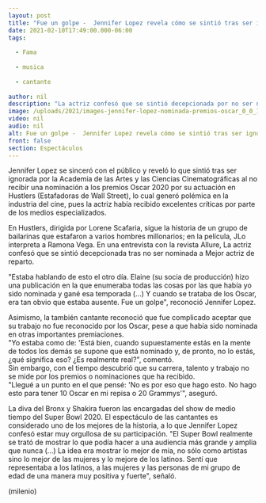 ```yaml
---
layout: post
title: "Fue un golpe -  Jennifer Lopez revela cómo se sintió tras ser ignorada en los premios Oscar"
date: 2021-02-10T17:49:00.000-06:00
tags:
  
  - Fama
  
  - musica
  
  - cantante
  
author: nil
description: "La actriz confesó que se sintió decepcionada por no ser nominada a los prestigiosos premios por su trabajo en 'Hustlers'. "
image: /uploads/2021/images-jennifer-lopez-nominada-premios-oscar_0_0_1200_747.jpg
video: nil
audio: nil
alt: Fue un golpe -  Jennifer Lopez revela cómo se sintió tras ser ignorada en los premios Oscar
front: false
section: Espectáculos
---
```


Jennifer Lopez se sinceró con el público y reveló lo que sintió tras ser ignorada por la Academia de las Artes y las Ciencias Cinematográficas al no recibir una nominación a los premios Oscar 2020 por su actuación en Hustlers (Estafadoras de Wall Street), lo cual generó polémica en la industria del cine, pues la actriz había recibido excelentes críticas por parte de los medios especializados. 

En Hustlers, dirigida por Lorene Scafaria, sigue la historia de un grupo de bailarinas que estafaron a varios hombres millonarios; en la película, JLo interpreta a Ramona Vega. En una entrevista con la revista Allure, La actriz confesó que se sintió decepcionada tras no ser nominada a Mejor actriz de reparto. 

"Estaba hablando de esto el otro día. Elaine (su socia de producción) hizo una publicación en la que enumeraba todas las cosas por las que había yo sido nominada y gané esa temporada (...) Y cuando se trataba de los Oscar, era tan obvio que estaba ausente. Fue un golpe", reconoció Jennifer Lopez.

Asimismo, la también cantante reconoció que fue complicado aceptar que su trabajo no fue reconocido por los Oscar, pese a que había sido nominada en otras importantes premiaciones.  
"Yo estaba como de: 'Está bien, cuando supuestamente estás en la mente de todos los demás se supone que está nominado y, de pronto, no lo estás, ¿qué significa eso? ¿Es realmente real?", comentó.  
Sin embargo, con el tiempo descubrió que su carrera, talento y trabajo no se mide por los premios o nominaciones que ha recibido.  
"Llegué a un punto en el que pensé: 'No es por eso que hago esto. No hago esto para tener 10 Oscar en mi repisa o 20 Grammys'", aseguró.  

La diva del Bronx y Shakira fueron las encargadas del show de medio tiempo del Super Bowl 2020. El espectáculo de las cantantes es considerado uno de los mejores de la historia, a lo que Jennifer Lopez confesó estar muy orgullosa de su participación. 
"El Super Bowl realmente se trató de mostrar lo que podía hacer a una audiencia más grande y amplia que nunca (...) La idea era mostrar lo mejor de mía, no sólo como artistas sino lo mejor de las mujeres y lo mejore de los latinos. Sentí que representaba a los latinos, a las mujeres y las personas de mi grupo de edad de una manera muy positiva y fuerte", señaló.  

(milenio)